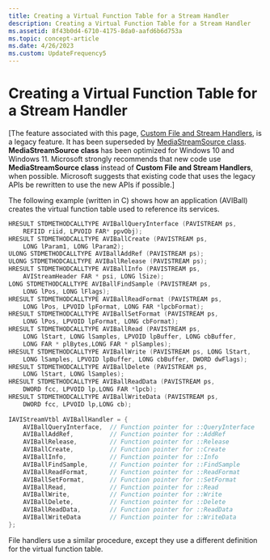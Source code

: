 ```yaml
---
title: Creating a Virtual Function Table for a Stream Handler
description: Creating a Virtual Function Table for a Stream Handler
ms.assetid: 8f43b0d4-6710-4175-8da0-aafd6b6d753a
ms.topic: concept-article
ms.date: 4/26/2023
ms.custom: UpdateFrequency5
---
```


# Creating a Virtual Function Table for a Stream Handler

\[The feature associated with this page, [Custom File and Stream Handlers](/windows/win32/multimedia/custom-file-and-stream-handlers), is a legacy feature. It has been superseded by [MediaStreamSource class](/uwp/api/Windows.Media.Core.MediaStreamSource). **MediaStreamSource class** has been optimized for Windows 10 and Windows 11. Microsoft strongly recommends that new code use **MediaStreamSource class** instead of **Custom File and Stream Handlers**, when possible. Microsoft suggests that existing code that uses the legacy APIs be rewritten to use the new APIs if possible.\]

The following example (written in C) shows how an application (AVIBall) creates the virtual function table used to reference its services.


```C++
HRESULT STDMETHODCALLTYPE AVIBallQueryInterface (PAVISTREAM ps, 
    REFIID riid, LPVOID FAR* ppvObj); 
HRESULT STDMETHODCALLTYPE AVIBallCreate (PAVISTREAM ps, 
    LONG lParam1, LONG lParam2); 
ULONG STDMETHODCALLTYPE AVIBallAddRef (PAVISTREAM ps); 
ULONG STDMETHODCALLTYPE AVIBallRelease (PAVISTREAM ps); 
HRESULT STDMETHODCALLTYPE AVIBallInfo (PAVISTREAM ps, 
    AVIStreamHeader FAR * psi, LONG lSize); 
LONG STDMETHODCALLTYPE AVIBallFindSample (PAVISTREAM ps, 
    LONG lPos, LONG lFlags); 
HRESULT STDMETHODCALLTYPE AVIBallReadFormat (PAVISTREAM ps, 
    LONG lPos, LPVOID lpFormat, LONG FAR *lpcbFormat); 
HRESULT STDMETHODCALLTYPE AVIBallSetFormat (PAVISTREAM ps, 
    LONG lPos, LPVOID lpFormat, LONG cbFormat); 
HRESULT STDMETHODCALLTYPE AVIBallRead (PAVISTREAM ps, 
    LONG lStart, LONG lSamples, LPVOID lpBuffer, LONG cbBuffer, 
    LONG FAR * plBytes,LONG FAR * plSamples); 
HRESULT STDMETHODCALLTYPE AVIBallWrite (PAVISTREAM ps, LONG lStart, 
    LONG lSamples, LPVOID lpBuffer, LONG cbBuffer, DWORD dwFlags); 
HRESULT STDMETHODCALLTYPE AVIBallDelete (PAVISTREAM ps, 
    LONG lStart, LONG lSamples); 
HRESULT STDMETHODCALLTYPE AVIBallReadData (PAVISTREAM ps, 
    DWORD fcc, LPVOID lp,LONG FAR *lpcb); 
HRESULT STDMETHODCALLTYPE AVIBallWriteData (PAVISTREAM ps, 
    DWORD fcc, LPVOID lp,LONG cb); 
 
IAVIStreamVtbl AVIBallHandler = { 
    AVIBallQueryInterface,  // Function pointer for ::QueryInterface 
    AVIBallAddRef,          // Function pointer for ::AddRef 
    AVIBallRelease,         // Function pointer for ::Release 
    AVIBallCreate,          // Function pointer for ::Create 
    AVIBallInfo,            // Function pointer for ::Info 
    AVIBallFindSample,      // Function pointer for ::FindSample 
    AVIBallReadFormat,      // Function pointer for ::ReadFormat 
    AVIBallSetFormat,       // Function pointer for ::SetFormat 
    AVIBallRead,            // Function pointer for ::Read 
    AVIBallWrite,           // Function pointer for ::Write 
    AVIBallDelete,          // Function pointer for ::Delete 
    AVIBallReadData,        // Function pointer for ::ReadData 
    AVIBallWriteData        // Function pointer for ::WriteData 
}; 
```



File handlers use a similar procedure, except they use a different definition for the virtual function table.

 

 




